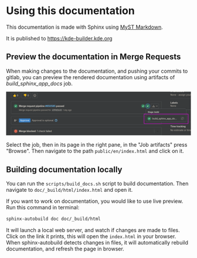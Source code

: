 # Using this documentation

This documentation is made with Sphinx using [MyST Markdown](https://myst-parser.readthedocs.io/en/latest/index.html).

It is published to https://kde-builder.kde.org

## Preview the documentation in Merge Requests

When making changes to the documentation, and pushing your commits to gitlab, you can preview the rendered documentation using
artifacts of _build_sphinx_app_docs_ job.

![Select the build_sphinx_app_docs job](_static/gitlab_build_sphinx_app_docs_job_select.png)

Select the job, then in its page in the right pane, in the "Job artifacts" press "Browse".
Then navigate to the path `public/en/index.html` and click on it.

## Building documentation locally

You can run the `scripts/build_docs.sh` script to build documentation. Then navigate to `doc/_build/html/index.html` and open it.

If you want to work on documentation, you would like to use live preview. Run this command in terminal:

```bash
sphinx-autobuild doc doc/_build/html
```

It will launch a local web server, and watch if changes are made to files. Click on the link it prints, this will open the `index.html`
in your browser. When sphinx-autobuild detects changes in files, it will automatically rebuild documentation, and refresh the page in
browser.
